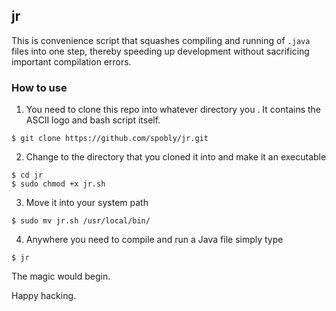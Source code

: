 ## jr

This is convenience script that squashes compiling and running of `.java` files into one step, thereby speeding up development without sacrificing important compilation errors.

### How to use 

1. You need to clone this repo into whatever directory you . It contains the ASCII logo and bash script itself.

```
$ git clone https://github.com/spobly/jr.git 
```
2. Change to the directory that you cloned it into and make it an executable
```
$ cd jr
$ sudo chmod +x jr.sh 
```
3. Move it into your system path
```
$ sudo mv jr.sh /usr/local/bin/ 
```
4. Anywhere you need to compile and run a Java file simply type
```
$ jr
```
The magic would begin.

Happy hacking.
